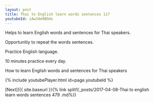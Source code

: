 ```yaml
---
layout: post
title: Thai to English learn words sentences 117 
youtubeId: iAw34m9B5Hs
---
```

 
 
Helps to learn English words and sentences for Thai speakers.

Opportunitiy to repeat the words sentences. 

Practice English language. 
 
10 minutes practice every day. 
 
How to learn English words and sentences for Thai speakers 
 
{% include youtubePlayer.html id=page.youtubeId %}
 
 
[Next]({{ site.baseurl }}{% link  split1/_posts/2017-04-08-Thai to english learn words sentences 479 .md%})
 
